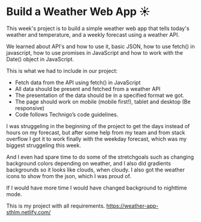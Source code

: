 # Build a Weather Web App :sunny:

This week's project is to build a simple weather web app that tells today's weather and temperature, and a weekly forecast using a weather API.

We learned about API's and how to use it, basic JSON, how to use fetch() in javascript, how to use promises in JavaScript and how to work with the Date() object in JavaScript.


This is what we had to include in our project:
  - Fetch data from the API using fetch() in JavaScript
  - All data should be present and fetched from a weather API
  - The presentation of the data should be in a specified format we got.
  - The page should work on mobile (mobile first!), tablet and desktop (Be responsive)
  - Code follows Technigo’s code guidelines.

I was struggeling in the beginning of the project to get the days instead of hours on my forecast, but after some help from my team and from stack overflow I got it to work finally with the weekday forecast, which was my biggest struggeling this week.

And I even had spare time to do some of the stretchgoals such as changing background colors depending on weather, and I also did gradients backgrounds so it looks like clouds, when cloudy. I also got the weather icons to show from the json, which I was proud of.

If I would have more time I would have changed background to nighttime mode.

This is my project with all requirements. https://weather-app-sthlm.netlify.com/





